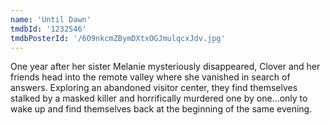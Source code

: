 ```yaml
---
name: 'Until Dawn'
tmdbId: '1232546'
tmdbPosterId: '/6O9nkcmZBymDXtxOGJmulqcxJdv.jpg'
---
```

One year after her sister Melanie mysteriously disappeared, Clover and her friends head into the remote valley where she vanished in search of answers. Exploring an abandoned visitor center, they find themselves stalked by a masked killer and horrifically murdered one by one…only to wake up and find themselves back at the beginning of the same evening.